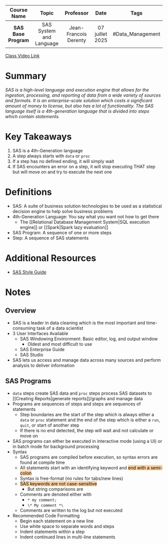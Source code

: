 |     Course Name      |          Topic          |       Professor       |      Date       |       Tags       |
| :------------------: | :---------------------: | :-------------------: | :-------------: | :--------------: |
| **SAS Base Program** | SAS System and Language | Jean-Francois Derenty | 07 juillet 2025 | #Data_Management |

[Class Video Link](https://dstisas-my.sharepoint.com/personal/blaise_pascal_nuc_dsti_institute/_layouts/15/stream.aspx?id=%2Fpersonal%2Fblaise%5Fpascal%5Fnuc%5Fdsti%5Finstitute%2FDocuments%2FRecordings%2FS25%20%2D%20Common%20Link%20DSDEDA%2D20250707%5F085143%2DMeeting%20Recording%2Emp4&ga=1&referrer=StreamWebApp%2EWeb&referrerScenario=AddressBarCopied%2Eview%2Eb5404a4e%2D7a61%2D42e1%2Daa2e%2De447a5e4e15c)

# Summary
*SAS is a high-level language and execution engine that allows for the ingestion, processing, and reporting of data from a wide variety of sources and formats. It is an enterprise-scale solution which costs a significant amount of money to license, but also has a lot of functionality. The SAS language itself is a 4th-generation language that is divided into steps which contain statements.*

# Key Takeaways
1. SAS is a 4th-Generation language
2. A step always starts with `data` or `proc`
3. If a step has no defined ending, it will simply wait
4. If SAS encounters an error on a step, it will stop executing THAT step but will move on and try to execute the next one

# Definitions
- SAS: A suite of business solution technologies to be used as a statistical decision engine to help solve business problems
- 4th-Generation Language: You say what you want not how to get there
	- The [[Relational Database Management System|SQL execution engine]] or [[Spark|Spark lazy evaluation]]
- SAS Program: A sequence of one or more steps
- Step: A sequence of SAS statements

# Additional Resources
- [SAS Style Guide](https://support.sas.com/resources/papers/proceedings/proceedings/sugi29/258-29.pdf)

# Notes
## Overview
- SAS is a leader in data cleaning which is the most important and time-consuming task of a data scientist
- 3 User Interfaces Available
	- SAS Windowing Environment: Basic editor, log, and output window
		- Oldest and most difficult to use
	- SAS Enterprise Guide
	- SAS Studio
- SAS lets us access and manage data across many sources and perform analysis to deliver information
## SAS Programs
- `data` steps create SAS data and `proc` steps process SAS datasets to [[Creating Reports|generate reports]]/graphs and manage data 
- Programs are sequences of steps and steps are sequences of statements
	- Step boundaries are the start of the step which is always either a `data` or `proc` statement and the end of the step which is either a `run`, `quit`, or start of another step
	- If there is no end detected, the step will wait and not calculate or move on
- SAS programs can either be executed in interactive mode (using a UI) or in batch mode for background processing
- Syntax
	- SAS programs are compiled before execution, so syntax errors are found at compile time
	- All statements start with an identifying keyword and <mark style="background: #FFB86CA6;">end with a semi-colon</mark>
	- Syntax is free-format (no rules for tabs/new lines)
	- <mark style="background: #FFB86CA6;">SAS keywords are not case-sensitive</mark>
		- But string comparisons are
	- Comments are denoted either with
		- `* my comment;`
		- `\* My comment *\`
	- Comments are written to the log but not executed
- Recommended Code Formatting
	- Begin each statement on a new line
	- Use white space to separate words and steps
	- Indent statements within a step
	- Indent continued lines in multi-line statements